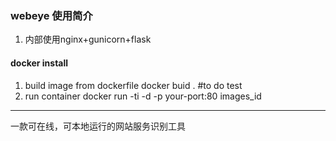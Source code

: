 ### webeye 使用简介
1. 内部使用nginx+gunicorn+flask
#### docker install 
1. build image from dockerfile
docker buid .  #to do test
2. run container 
docker run -ti -d -p your-port:80 images_id


***
一款可在线，可本地运行的网站服务识别工具



